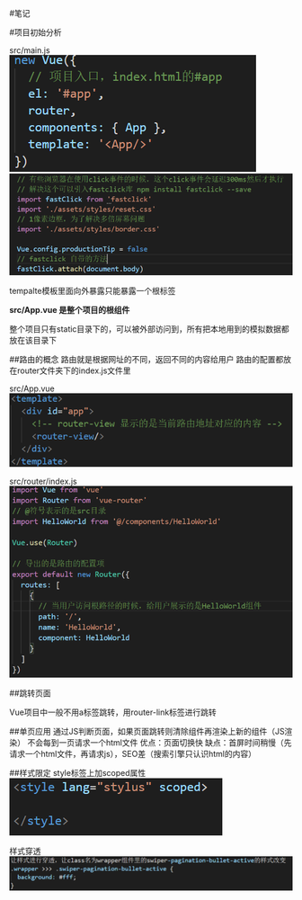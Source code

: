 #笔记

#项目初始分析

src/main.js
![](./img/3.png)
![](./img/4.png)

tempalte模板里面向外暴露只能暴露一个根标签

**src/App.vue 是整个项目的根组件**

整个项目只有static目录下的，可以被外部访问到，所有把本地用到的模拟数据都放在该目录下

##路由的概念
路由就是根据网址的不同，返回不同的内容给用户
路由的配置都放在router文件夹下的index.js文件里

src/App.vue
![](./img/1.png)

src/router/index.js
![](./img/2.png)

##跳转页面

Vue项目中一般不用a标签跳转，用router-link标签进行跳转

##单页应用
通过JS判断页面，如果页面跳转则清除组件再渲染上新的组件（JS渲染）
不会每到一页请求一个html文件
优点：页面切换快
缺点：首屏时间稍慢（先请求一个html文件，再请求js），SEO差（搜索引擎只认识html的内容）

##样式限定
style标签上加scoped属性
![](./img/5.png)

样式穿透
![](./img/6.png)
